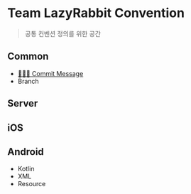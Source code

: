 # Team LazyRabbit Convention
> 공통 컨벤션 정의를 위한 공간

## Common
- [👨🏻‍💻 Commit Message](common/commit.md)
- Branch

## Server
## iOS
## Android
- Kotlin
- XML
- Resource
